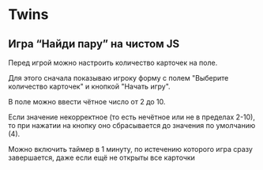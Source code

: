# Twins
## Игра “Найди пару” на  чистом JS

Перед игрой можно настроить количество карточек на поле.

Для этого сначала показываю игроку форму с полем "Выберите количество карточек" и кнопкой "Начать игру". 

В поле можно ввести чётное число от 2 до 10. 

Если значение некорректное (то есть нечётное или не в пределах 2-10), то при нажатии на кнопку оно сбрасывается до значения по умолчанию (4).

Можно включить таймер в 1 минуту, по истечению которого игра сразу завершается, даже если ещё не открыты все карточки
